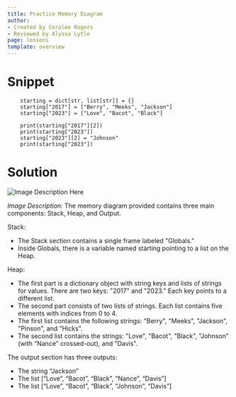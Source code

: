 ```yaml
---
title: Practice Memory Diagram
author:
- Created by Coralee Rogers
- Reviewed by Alyssa Lytle
page: lessons
template: overview
---
```


# Snippet

```
    starting = dict[str, list[str]] = {}
    starting["2017"] = ["Berry", "Meeks", "Jackson"]
    starting["2023"] = ["Love", "Bacot", "Black"]

    print(starting["2017"][2])
    print(starting["2023"])
    starting["2023"][2] = "Johnson"
    print(starting["2023"])
```

# Solution
<img class="img-fluid" src="/static/practice-mem-diagrams/lineup-sol.png" alt="Image Description Here"  />

*Image Description:*
The memory diagram provided contains three main components: Stack, Heap, and Output.

Stack:
* The Stack section contains a single frame labeled "Globals."
* Inside Globals, there is a variable named starting pointing to a list on the Heap.

Heap:
* The first part is a dictionary object with string keys and lists of strings for values. There are two keys: "2017" and "2023." Each key points to a different list.
* The second part consists of two lists of strings. Each list contains five elements with indices from 0 to 4.
* The first list contains the following strings: "Berry", "Meeks", "Jackson", "Pinson", and "Hicks".
* The second list contains the strings: "Love", "Bacot", "Black", "Johnson" (with “Nance” crossed-out), and "Davis".

The output section has three outputs:
* The string “Jackson”
* The list [“Love”, “Bacot”, “Black”, “Nance”, “Davis”]
* The list [“Love”, “Bacot”, “Black”, “Johnson”, “Davis”]